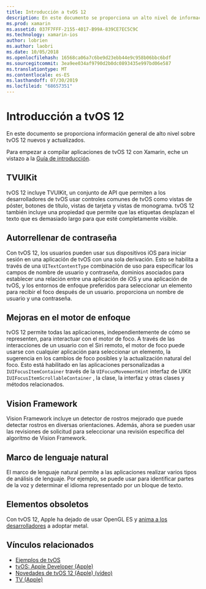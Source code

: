 ```yaml
---
title: Introducción a tvOS 12
description: En este documento se proporciona un alto nivel de información general de las características nuevas y actualizadas de tvOS 12 para los que la C# versión preliminar de Xamarin proporciona enlaces actualmente.
ms.prod: xamarin
ms.assetid: 037F7FFF-2155-4017-B99A-839CE7EC5C9C
ms.technology: xamarin-ios
author: lobrien
ms.author: laobri
ms.date: 10/05/2018
ms.openlocfilehash: 16568ca06a7c6be9d23ebb44e9c958b06bbc6bdf
ms.sourcegitcommit: 3ea9ee034af9790d2b0dc0893435e997bd06e587
ms.translationtype: MT
ms.contentlocale: es-ES
ms.lasthandoff: 07/30/2019
ms.locfileid: "68657351"
---
```

# <a name="introduction-to-tvos-12"></a>Introducción a tvOS 12

En este documento se proporciona información general de alto nivel sobre tvOS 12 nuevos y actualizados.

Para empezar a compilar aplicaciones de tvOS 12 con Xamarin, eche un vistazo a la [Guía de introducción](~/ios/platform/introduction-to-ios12/get-started.md).

## <a name="tvuikit"></a>TVUIKit

tvOS 12 incluye TVUIKit, un conjunto de API que permiten a los desarrolladores de tvOS usar controles comunes de tvOS como vistas de póster, botones de título, vistas de tarjeta y vistas de monograma. tvOS 12 también incluye una propiedad que permite que las etiquetas desplazan el texto que es demasiado largo para que esté completamente visible.

## <a name="password-autofill"></a>Autorrellenar de contraseña

Con tvOS 12, los usuarios pueden usar sus dispositivos iOS para iniciar sesión en una aplicación de tvOS con una sola derivación. Esto se habilita a través de una `UITextContentType` combinación de uso para especificar los campos de nombre de usuario y contraseña, dominios asociados para establecer una relación entre una aplicación de iOS y una aplicación de tvOS, y los entornos de enfoque preferidos para seleccionar un elemento para recibir el foco después de un usuario. proporciona un nombre de usuario y una contraseña.

## <a name="focus-engine-enhancements"></a>Mejoras en el motor de enfoque

tvOS 12 permite todas las aplicaciones, independientemente de cómo se representen, para interactuar con el motor de foco. A través de las interacciones de un usuario con el Siri remoto, el motor de foco puede usarse con cualquier aplicación para seleccionar un elemento, la sugerencia en los cambios de foco posibles y la actualización natural del foco. Esto está habilitado en las aplicaciones personalizadas a `IUIFocusItemContainer` través de la `UIFocusMovementHint` interfaz de UIKit `IUIFocusItemScrollableContainer` , la clase, la interfaz y otras clases y métodos relacionados.

## <a name="vision-framework"></a>Vision Framework

Vision Framework incluye un detector de rostros mejorado que puede detectar rostros en diversas orientaciones. Además, ahora se pueden usar las revisiones de solicitud para seleccionar una revisión específica del algoritmo de Vision Framework.

## <a name="natural-language-framework"></a>Marco de lenguaje natural

El marco de lenguaje natural permite a las aplicaciones realizar varios tipos de análisis de lenguaje. Por ejemplo, se puede usar para identificar partes de la voz y determinar el idioma representado por un bloque de texto.

## <a name="deprecations"></a>Elementos obsoletos

Con tvOS 12, Apple ha dejado de usar OpenGL ES y [anima a los desarrolladores](https://developer.apple.com/tvos/whats-new/) a adoptar metal.

## <a name="related-links"></a>Vínculos relacionados

- [Ejemplos de tvOS](https://docs.microsoft.com/samples/browse/?products=xamarin&term=Xamarin.iOS+tvOS)
- [tvOS: Apple Developer (Apple)](https://developer.apple.com/tvos/)
- [Novedades de tvOS 12 (Apple) (vídeo)](https://developer.apple.com/videos/play/wwdc2018/208/)
- [TV (Apple)](https://www.apple.com/tv/)